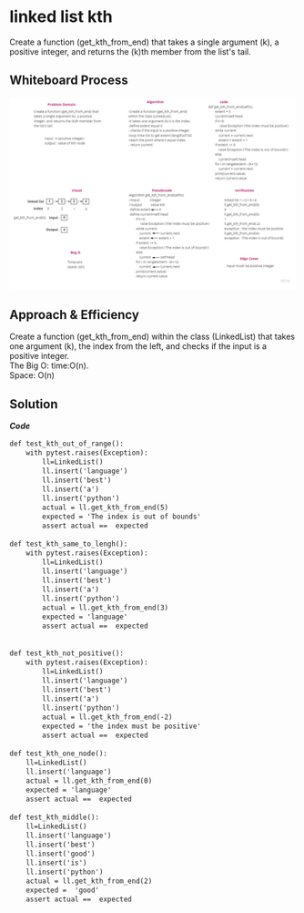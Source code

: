 # linked list kth
Create a function (get_kth_from_end) that takes a single argument (k), a positive integer, and returns the (k)th member from the list's tail.

## Whiteboard Process
![pic](/Challenge/linked_list/kth.jpg)
## Approach & Efficiency
Create a function (get_kth_from_end) within the class (LinkedList) that takes one argument (k), the index from the left, and checks if the input is a positive integer.
<br> 
The Big O: time:O(n).<br>
Space: O(n)

## Solution
***Code***
```
def test_kth_out_of_range():
    with pytest.raises(Exception):
        ll=LinkedList() 
        ll.insert('language')        
        ll.insert('best')
        ll.insert('a')
        ll.insert('python')
        actual = ll.get_kth_from_end(5)
        expected = 'The index is out of bounds'
        assert actual ==  expected

def test_kth_same_to_lengh():
    with pytest.raises(Exception):
        ll=LinkedList() 
        ll.insert('language')        
        ll.insert('best')
        ll.insert('a')
        ll.insert('python')
        actual = ll.get_kth_from_end(3)
        expected = 'language'
        assert actual ==  expected


def test_kth_not_positive():
    with pytest.raises(Exception):
        ll=LinkedList() 
        ll.insert('language')        
        ll.insert('best')
        ll.insert('a')
        ll.insert('python')
        actual = ll.get_kth_from_end(-2)
        expected = 'the index must be positive'
        assert actual ==  expected

def test_kth_one_node():
    ll=LinkedList() 
    ll.insert('language')        
    actual = ll.get_kth_from_end(0)
    expected = 'language'
    assert actual ==  expected

def test_kth_middle():
    ll=LinkedList() 
    ll.insert('language')        
    ll.insert('best')
    ll.insert('good')
    ll.insert('is')
    ll.insert('python')
    actual = ll.get_kth_from_end(2) 
    expected =  'good'
    assert actual ==  expected
```    

